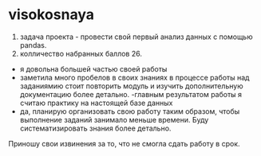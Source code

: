 # visokosnaya
 1. задача проекта - провести свой первый анализ данных с помощью pandas.
2. колличество набранных баллов 26.
- я довольна большей частью своей работы
- заметила много пробелов в своих знаниях в процессе работы над заданиямию стоит повторить модуль и изучить дополнительную документацию более детально. 
-главным результатом работы я считаю практику на настоящей базе данных
- да, планирую организовать свою работу таким образом, чтобы выполнение заданий занимало меньше времени. Буду систематизировать знания более детально.

Приношу свои извинения за то, что не смогла сдать работу в срок.
